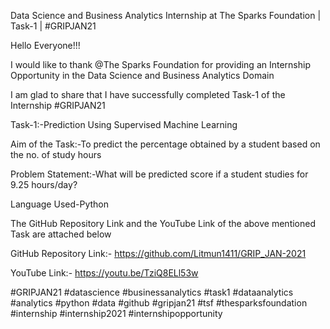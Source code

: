 Data Science and Business Analytics Internship at The Sparks Foundation | Task-1 | #GRIPJAN21

Hello Everyone!!!

I would like to thank @The Sparks Foundation for providing an Internship Opportunity in the Data Science and Business Analytics Domain

I am glad to share that I have successfully completed Task-1 of the Internship #GRIPJAN21

Task-1:-Prediction Using Supervised Machine Learning

Aim of the Task:-To predict the percentage obtained by a student based on the no. of study hours

Problem Statement:-What will be predicted score if a student studies for 9.25 hours/day?

Language Used-Python

The GitHub Repository Link and the YouTube Link of the above mentioned Task are attached below

GitHub Repository Link:- https://github.com/Litmun1411/GRIP_JAN-2021

YouTube Link:- https://youtu.be/TziQ8ELl53w

#GRIPJAN21  #datascience  #businessanalytics #task1 #dataanalytics #analytics #python  #data  #github  #gripjan21  #tsf  #thesparksfoundation #internship #internship2021 #internshipopportunity
